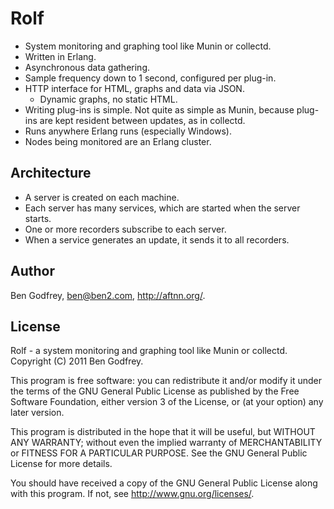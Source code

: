 Rolf
====

- System monitoring and graphing tool like Munin or collectd.
- Written in Erlang.
- Asynchronous data gathering.
- Sample frequency down to 1 second, configured per plug-in.
- HTTP interface for HTML, graphs and data via JSON.
  - Dynamic graphs, no static HTML.
- Writing plug-ins is simple. Not quite as simple as Munin, because plug-ins are
  kept resident between updates, as in collectd.
- Runs anywhere Erlang runs (especially Windows).
- Nodes being monitored are an Erlang cluster.

Architecture
------------

- A server is created on each machine.
- Each server has many services, which are started when the server starts.
- One or more recorders subscribe to each server.
- When a service generates an update, it sends it to all recorders.

Author
------

Ben Godfrey, ben@ben2.com, http://aftnn.org/.

License
-------

Rolf - a system monitoring and graphing tool like Munin or collectd.
Copyright (C) 2011 Ben Godfrey.

This program is free software: you can redistribute it and/or modify
it under the terms of the GNU General Public License as published by
the Free Software Foundation, either version 3 of the License, or
(at your option) any later version.

This program is distributed in the hope that it will be useful,
but WITHOUT ANY WARRANTY; without even the implied warranty of
MERCHANTABILITY or FITNESS FOR A PARTICULAR PURPOSE. See the
GNU General Public License for more details.

You should have received a copy of the GNU General Public License
along with this program. If not, see <http://www.gnu.org/licenses/>.
